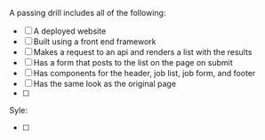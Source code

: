 A passing drill includes all of the following:

- [ ] A deployed website
- [ ] Built using a front end framework
- [ ] Makes a request to an api and renders a list with the results
- [ ] Has a form that posts to the list on the page on submit
- [ ] Has components for the header, job list, job form, and footer
- [ ] Has the same look as the original page
- [ ]

Syle:

- [ ]

